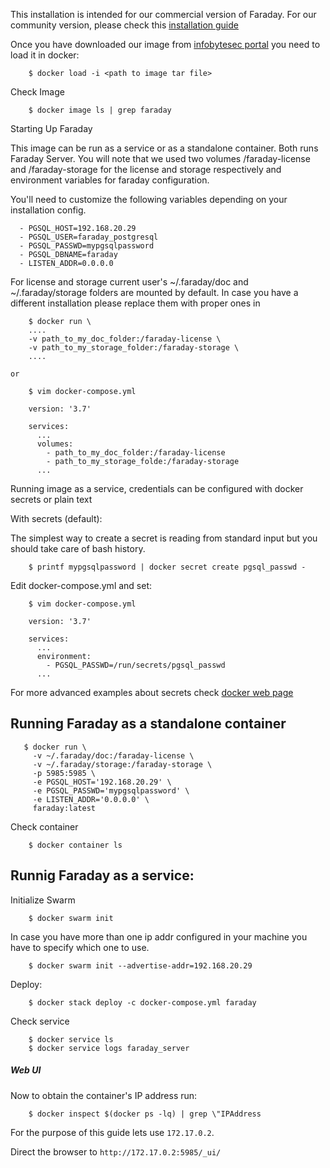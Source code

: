 This installation is intended for our commercial version of Faraday. For our community version, please check this [installation guide](https://github.com/infobyte/faraday/wiki/Installation-Docker)

Once you have downloaded our image from [infobytesec portal](portal.faradaysec.com) you need to load it in docker:

```
    $ docker load -i <path to image tar file>
```

Check Image

```
    $ docker image ls | grep faraday
```

Starting Up Faraday

This image can be run as a service or as a standalone container. Both runs Faraday Server. You will note that we used two volumes /faraday-license and /faraday-storage for the license and storage respectively and environment variables for faraday configuration.

You'll need to customize the following variables depending on your installation config.

      - PGSQL_HOST=192.168.20.29
      - PGSQL_USER=faraday_postgresql
      - PGSQL_PASSWD=mypgsqlpassword
      - PGSQL_DBNAME=faraday
      - LISTEN_ADDR=0.0.0.0

For license and storage current user's ~/.faraday/doc and ~/.faraday/storage folders are mounted by default. In case you have a different installation please replace them with proper ones in

```
    $ docker run \
    ....
    -v path_to_my_doc_folder:/faraday-license \
    -v path_to_my_storage_folder:/faraday-storage \
    ....
```
    or

```
    $ vim docker-compose.yml

    version: '3.7'

    services:
      ...
      volumes:
        - path_to_my_doc_folder:/faraday-license
        - path_to_my_storage_folde:/faraday-storage
      ...
```
Running image as a service, credentials can be configured with docker secrets or plain text

With secrets (default):

The simplest way to create a secret is reading from standard input but you should take care of bash history.

```
    $ printf mypgsqlpassword | docker secret create pgsql_passwd -
```

Edit docker-compose.yml and set:

```
    $ vim docker-compose.yml

    version: '3.7'

    services:
      ...
      environment:
        - PGSQL_PASSWD=/run/secrets/pgsql_passwd  
      ...
```
      
For more advanced examples about secrets check [docker web page](https://docs.docker.com/engine/swarm/secrets/#intermediate-example-use-secrets-with-a-nginx-service)

## Running Faraday as a standalone container

 ```
    $ docker run \
      -v ~/.faraday/doc:/faraday-license \
      -v ~/.faraday/storage:/faraday-storage \
      -p 5985:5985 \
      -e PGSQL_HOST='192.168.20.29' \
      -e PGSQL_PASSWD='mypgsqlpassword' \
      -e LISTEN_ADDR='0.0.0.0' \
      faraday:latest
 ```
Check container

```
    $ docker container ls
```

## Runnig Faraday as a service:

Initialize Swarm

```
    $ docker swarm init
```

In case you have more than one ip addr configured in your machine you have to specify which one to use.

```
    $ docker swarm init --advertise-addr=192.168.20.29
```

Deploy:

```
    $ docker stack deploy -c docker-compose.yml faraday
```

Check service

```
    $ docker service ls
    $ docker service logs faraday_server
```

##### Web UI

Now to obtain the container's IP address run:

```
    $ docker inspect $(docker ps -lq) | grep \"IPAddress
```
For the purpose of this guide lets use `172.17.0.2`.

Direct the browser to `http://172.17.0.2:5985/_ui/`
